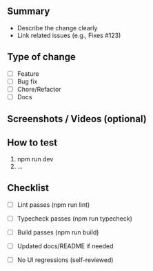 ## Summary
- Describe the change clearly
- Link related issues (e.g., Fixes #123)

## Type of change
- [ ] Feature
- [ ] Bug fix
- [ ] Chore/Refactor
- [ ] Docs

## Screenshots / Videos (optional)

## How to test
1. npm run dev
2. ...

## Checklist
- [ ] Lint passes (npm run lint)
- [ ] Typecheck passes (npm run typecheck)
- [ ] Build passes (npm run build)
- [ ] Updated docs/README if needed
- [ ] No UI regressions (self-reviewed)



